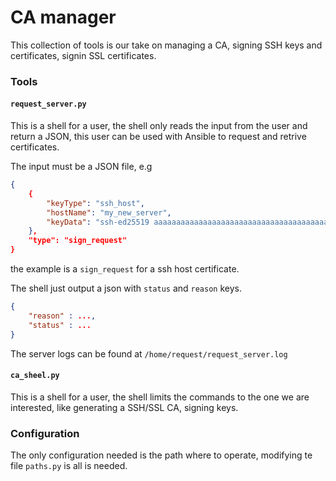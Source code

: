 CA manager
==========

This collection of tools is our take on managing a CA, signing SSH keys and certificates, signin SSL certificates.

### Tools

#### `request_server.py`

This is a shell for a user, the shell only reads the input from the user and return a JSON, this user can be used with Ansible to request and retrive certificates.

The input must be a JSON file, e.g

```JSON
{
	{
		"keyType": "ssh_host",
		"hostName": "my_new_server",
		"keyData": "ssh-ed25519 aaaaaaaaaaaaaaaaaaaaaaaaaaaaaaaaaaaaaaaaaaaaaaaaaaaaaaaaaaaaaaaaaaaa root@my_new_server"
	},
	"type": "sign_request"
}
```

the example is a `sign_request` for a ssh host certificate.

The shell just output a json with `status` and `reason` keys.

```JSON
{
	"reason" : ...,
	"status" : ...
}
```

The server logs can be found at `/home/request/request_server.log`

#### `ca_sheel.py`

This is a shell for a user, the shell limits the commands to the one we are interested, like generating a SSH/SSL CA, signing keys.

### Configuration

The only configuration needed is the path where to operate, modifying te file `paths.py` is all is needed.
